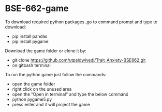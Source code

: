 # BSE-662-game
To download required python packages ,go to command prompt and type to download:
-  pip install pandas
-  pip install pygame


Download the game folder or clone it by:
-  git clone https://github.com/utpaldwivedi/Trait_Anxiety-BSE662.git
-  on gitbash terminal
  
To run the python game just follow the commands:
-  open the game folder
-  right click on the unused area
-  open the "Open in terminal" and type the below command
-  python pygame5.py
-  press enter and it will project the game
